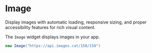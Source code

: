 # Image

<Ingress>
Display images with automatic loading, responsive sizing, and proper accessibility features for rich visual content.
</Ingress>

The `Image` widget displays images in your app.

```csharp demo-below
new Image("https://api.images.cat/150/150")
```

<WidgetDocs Type="Ivy.Image" ExtensionTypes="Ivy.ImageExtensions" SourceUrl="https://github.com/Ivy-Interactive/Ivy-Framework/blob/main/Ivy/Widgets/Primitives/Image.cs"/>
